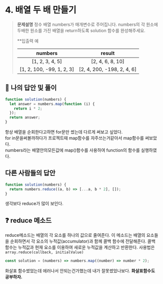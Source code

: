# 4. 배열 두 배 만들기

> **문제설명**
> 정수 배열 numbers가 매개변수로 주어집니다. numbers의 각 원소에 두배한 원소를 가진 배열을 return하도록 solution 함수를 완성해주세요.
>
> \*\*입출력 예
>
> |          numbers          |           result           |
> | :-----------------------: | :------------------------: |
> |      [1, 2, 3, 4, 5]      |      [2, 4, 6, 8, 10]      |
> | [1, 2, 100, -99, 1, 2, 3] | [2, 4, 200, -198, 2, 4, 6] |

## 💭 나의 답안 및 풀이

```js
function solution(numbers) {
  let answer = numbers.map(function (i) {
    return i * 2;
  });
  return answer;
}
```

항상 배열을 순회한다고하면 for문만 썼는데 다르게 써보고 싶었다.  
for in문을써볼까하다가 프로젝트때 map함수를 자주쓰는거같아서 map함수를 써보았다.  
numbers라는 배열안의모든값에 map()함수를 사용하여 function의 함수를 실행하였다.

## 다른 사람들의 답안

```js
function solution(numbers) {
  return numbers.reduce((a, b) => [...a, b * 2], []);
}
```

생각보다 reduce가 많이 보인다.

## ❓ reduce 메소드

reduce메소드는 배열의 각 요소를 하나의 값으로 줄여준다. 이 메소드는 배열의 요소들을 순회하면서 각 요소의 누적값(accumulator)과 함께 콜백 함수에 전달해준다. 콜백 함수는 누적값과 현재 요소를 이용하여 새로운 누적값을 계산하고 반환한다.
사용법은 `array.reduce(callback, initialValue)`

```js
const solution = (numbers) => numbers.map((number) => number * 2);
```

화살표 함수썼었는데 에러나서 안되는건가했는데 내가 잘못썼었나보다.
**화살표함수도 공부하자.**
